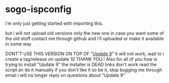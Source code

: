 sogo-ispconfig
==============
i'm only just getting started with importing this.

but i will not upload old versions only the new one
in case you want some of the old stuff contact me through github and i'll uploaded or make it available in some way


DONT'T USE THIS VERSION ON TOP OF "[Update 9](https://github.com/cmjnisse/sogo-ispconfig/tree/6108d77c99ae2bd75efa38f2b60c77cc542885dd)"
it will not work, wait to i create a tag/release on update 10 THANK YOU.!
Also for all of you how is trying to install "Update 9" the installer is DEAD links don't work read the script an do it manually if you don't like it so be it, stop bugging me through email i will no longer reply on questions about "Update 9"
